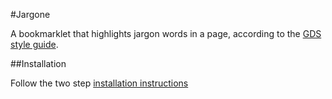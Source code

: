 #Jargone

A bookmarklet that highlights jargon words in a page, according to the [GDS style guide](https://www.gov.uk/designprinciples/styleguide#item_4_1_3).

##Installation

Follow the two step [installation instructions](http://rooreynolds.github.com/jargone/)
